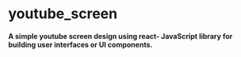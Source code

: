 # youtube_screen
<h4> A simple youtube screen design using react- JavaScript library for building user interfaces or UI components.</h4>
